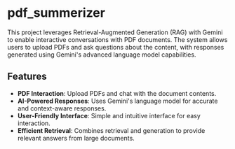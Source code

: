 # pdf_summerizer

This project leverages Retrieval-Augmented Generation (RAG) with Gemini to enable interactive conversations with PDF documents. The system allows users to upload PDFs and ask questions about the content, with responses generated using Gemini's advanced language model capabilities.

## Features

- **PDF Interaction**: Upload PDFs and chat with the document contents.
- **AI-Powered Responses**: Uses Gemini's language model for accurate and context-aware responses.
- **User-Friendly Interface**: Simple and intuitive interface for easy interaction.
- **Efficient Retrieval**: Combines retrieval and generation to provide relevant answers from large documents.

